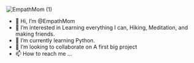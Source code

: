 ![EmpathMom (1)](https://user-images.githubusercontent.com/109196383/201832595-6591bf6d-baf6-4573-a411-0b77f8281f79.png)


- 👋 Hi, I’m @EmpathMom
- 👀 I’m interested in Learning everything I can, Hiking, Meditation, and making friends.
- 🌱 I’m currently learning Python.
- 💞️ I’m looking to collaborate on A first big project
- 📫 How to reach me ...

<!---
EmpathMom/EmpathMom is a ✨ special ✨ repository because its `README.md` (this file) appears on your GitHub profile.
You can click the Preview link to take a look at your changes.
--->

